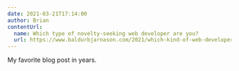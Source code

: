 ```yaml
---
date: 2021-03-21T17:14:00
author: Brian
contentUrl: 
  name: Which type of novelty-seeking web developer are you?
  url: https://www.baldurbjarnason.com/2021/which-kind-of-web-developer-are-you/
---
```

My favorite blog post in years.